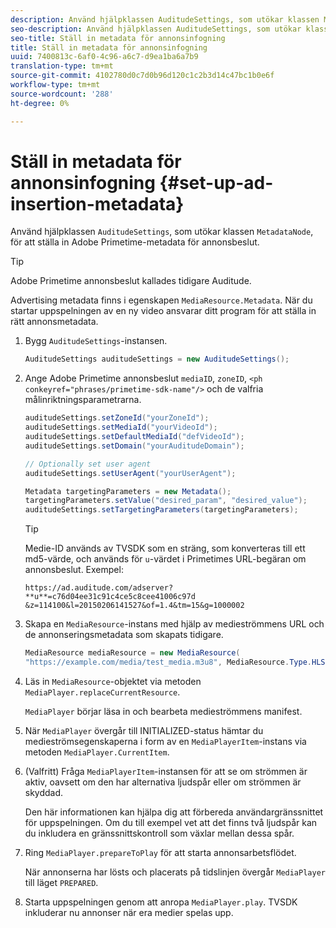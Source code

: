 ```yaml
---
description: Använd hjälpklassen AuditudeSettings, som utökar klassen MetadataNode, för att ställa in Adobe Primetime-metadata för annonsbeslut.
seo-description: Använd hjälpklassen AuditudeSettings, som utökar klassen MetadataNode, för att ställa in Adobe Primetime-metadata för annonsbeslut.
seo-title: Ställ in metadata för annonsinfogning
title: Ställ in metadata för annonsinfogning
uuid: 7400813c-6af0-4c96-a6c7-d9ea1ba6a7b9
translation-type: tm+mt
source-git-commit: 4102780d0c7d0b96d120c1c2b3d14c47bc1b0e6f
workflow-type: tm+mt
source-wordcount: '288'
ht-degree: 0%

---
```



# Ställ in metadata för annonsinfogning {#set-up-ad-insertion-metadata}

Använd hjälpklassen `AuditudeSettings`, som utökar klassen `MetadataNode`, för att ställa in Adobe Primetime-metadata för annonsbeslut.

>[!TIP]
>
>Adobe Primetime annonsbeslut kallades tidigare Auditude.

Advertising metadata finns i egenskapen `MediaResource.Metadata`. När du startar uppspelningen av en ny video ansvarar ditt program för att ställa in rätt annonsmetadata.

1. Bygg `AuditudeSettings`-instansen.

   ```java
   AuditudeSettings auditudeSettings = new AuditudeSettings();
   ```

1. Ange Adobe Primetime annonsbeslut `mediaID`, `zoneID`, `<ph conkeyref="phrases/primetime-sdk-name"/>` och de valfria målinriktningsparametrarna.

   ```java
   auditudeSettings.setZoneId("yourZoneId"); 
   auditudeSettings.setMediaId("yourVideoId"); 
   auditudeSettings.setDefaultMediaId("defVideoId"); 
   auditudeSettings.setDomain("yourAuditudeDomain"); 
   
   // Optionally set user agent  
   auditudeSettings.setUserAgent("yourUserAgent"); 
   
   Metadata targetingParameters = new Metadata(); 
   targetingParameters.setValue("desired_param", "desired_value"); 
   auditudeSettings.setTargetingParameters(targetingParameters);
   ```

   >[!TIP]
   >
   >Medie-ID används av TVSDK som en sträng, som konverteras till ett md5-värde, och används för `u`-värdet i Primetimes URL-begäran om annonsbeslut. Exempel:
   >
   >`https://ad.auditude.com/adserver? **u**=c76d04ee31c91c4ce5c8cee41006c97d &z=114100&l=20150206141527&of=1.4&tm=15&g=1000002`

1. Skapa en `MediaResource`-instans med hjälp av medieströmmens URL och de annonseringsmetadata som skapats tidigare.

   ```java
   MediaResource mediaResource = new MediaResource( 
   "https://example.com/media/test_media.m3u8", MediaResource.Type.HLS, Metadata);
   ```

1. Läs in `MediaResource`-objektet via metoden `MediaPlayer.replaceCurrentResource`.

   `MediaPlayer` börjar läsa in och bearbeta medieströmmens manifest.

1. När `MediaPlayer` övergår till INITIALIZED-status hämtar du medieströmsegenskaperna i form av en `MediaPlayerItem`-instans via metoden `MediaPlayer.CurrentItem`.
1. (Valfritt) Fråga `MediaPlayerItem`-instansen för att se om strömmen är aktiv, oavsett om den har alternativa ljudspår eller om strömmen är skyddad.

   Den här informationen kan hjälpa dig att förbereda användargränssnittet för uppspelningen. Om du till exempel vet att det finns två ljudspår kan du inkludera en gränssnittskontroll som växlar mellan dessa spår.

1. Ring `MediaPlayer.prepareToPlay` för att starta annonsarbetsflödet.

   När annonserna har lösts och placerats på tidslinjen övergår `MediaPlayer` till läget `PREPARED`.
1. Starta uppspelningen genom att anropa `MediaPlayer.play`.
TVSDK inkluderar nu annonser när era medier spelas upp.
